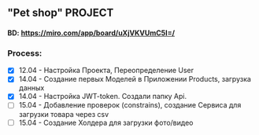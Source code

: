## "Pet shop" PROJECT
#### BD:     https://miro.com/app/board/uXjVKVUmC5I=/

### Process:
- [x] 12.04 - Настройка Проекта, Переопределение User
- [x] 14.04 - Создание первых Моделей в Приложении Products, загрузка данных
- [x] 14.04 - Настройка JWT-token. Создали папку Api.
- [ ] 15.04 - Добавление проверок (constrains), создание Сервиса для загрузки товара через csv
- [ ] 15.04 - Создание Холдера для загрузки фото/видео
